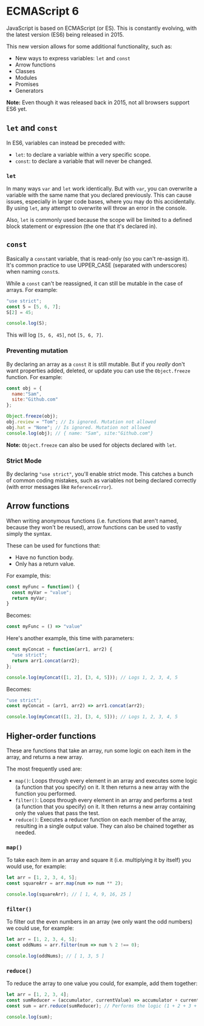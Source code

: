 # ECMAScript 6
JavaScript is based on ECMAScript (or ES). This is constantly evolving, with the latest version (ES6) being released in 2015.

This new version allows for some additional functionality, such as:
- New ways to express variables: `let` and `const`
- Arrow functions
- Classes
- Modules
- Promises
- Generators

**Note:** Even though it was released back in 2015, not all browsers support ES6 yet.

## `let` and `const`
In ES6, variables can instead be preceded with:
- `let`: to declare a variable within a very specific scope.
- `const`: to declare a variable that will never be changed.

### `let`
In many ways `var` and `let` work identically. But with `var`, you can overwrite a variable with the same name that you declared previously. This can cause issues, especially in larger code bases, where you may do this accidentally. By using `let`, any attempt to overwrite will throw an error in the console.

Also, `let` is commonly used because the scope will be limited to a defined block statement or expression (the one that it's declared in).

## `const`
Basically a `const`ant variable, that is read-only (so you can't re-assign it). It's common practice to use UPPER_CASE (separated with underscores) when naming `const`s.

While a `const` can't be reassigned, it can still be mutable in the case of arrays. For example:
```js
"use strict";
const S = [5, 6, 7];
S[2] = 45;

console.log(S);
```
This will log `[5, 6, 45]`, not `[5, 6, 7]`.

### Preventing mutation
By declaring an array as a `const` it is still mutable. But if you *really* don't want properties added, deleted, or update you can use the `Object.freeze` function. For example:
```js
const obj = {
  name:"Sam",
  site:"Github.com"
};

Object.freeze(obj);
obj.review = "Tom"; // Is ignored. Mutation not allowed
obj.hat = "None"; // Is ignored. Mutation not allowed
console.log(obj); // { name: "Sam", site:"Github.com"}
```
**Note:** `Object.freeze` can also be used for objects declared with `let`.

### Strict Mode
By declaring `"use strict"`, you'll enable strict mode. This catches a bunch of common coding mistakes, such as variables not being declared correctly (with error messages like `ReferenceError`).

## Arrow functions
When writing anonymous functions (i.e. functions that aren't named, because they won't be reused), arrow functions can be used to vastly simply the syntax.

These can be used for functions that:
- Have no function body.
- Only has a return value.

For example, this:
```js
const myFunc = function() {
  const myVar = "value";
  return myVar;
}
```
Becomes:
```js
const myFunc = () => "value"
```

Here's another example, this time with parameters:
```js
const myConcat = function(arr1, arr2) {
  "use strict";
  return arr1.concat(arr2);
};

console.log(myConcat([1, 2], [3, 4, 5])); // Logs 1, 2, 3, 4, 5
```
Becomes:
```js
"use strict";
const myConcat = (arr1, arr2) => arr1.concat(arr2);

console.log(myConcat([1, 2], [3, 4, 5])); // Logs 1, 2, 3, 4, 5
```

## Higher-order functions
These are functions that take an array, run some logic on each item in the array, and returns a new array.

The most frequently used are:
- `map()`: Loops through every element in an array and executes some logic (a function that you specify) on it. It then returns a new array with the function you performed.
- `filter()`: Loops through every element in an array and performs a test (a function that you specify) on it. It then returns a new array containing only the values that pass the test.
- `reduce()`: Executes a reducer function on each member of the array, resulting in a single output value.
They can also be chained together as needed.

### `map()`
To take each item in an array and square it (i.e. multiplying it by itself) you would use, for example:
```js
let arr = [1, 2, 3, 4, 5];
const squareArr = arr.map(num => num ** 2);

console.log(squareArr); // [ 1, 4, 9, 16, 25 ]
```

### `filter()`
To filter out the even numbers in an array (we only want the odd numbers) we could use, for example:
```js
let arr = [1, 2, 3, 4, 5];
const oddNums = arr.filter(num => num % 2 !== 0);

console.log(oddNums); // [ 1, 3, 5 ]
```

### `reduce()`
To reduce the array to one value you could, for example, add them together:
```js
let arr = [1, 2, 3, 4];
const sumReducer = (accumulator, currentValue) => accumulator + currentValue; // Sets up the logic for adding each value in the array together.
const sum = arr.reduce(sumReducer); // Performs the logic (1 + 2 + 3 + 4), reducing the array down to a single value.

console.log(sum);
```
